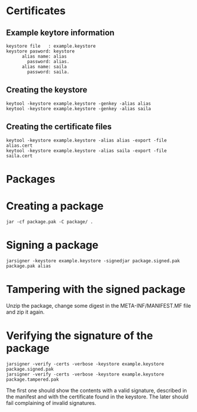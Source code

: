 
# Certificates

## Example keytore information

	keystore file   : example.keystore
	keystore pasword: keystore
	      alias name: alias
	        password: alias.
	      alias name: saila
	        password: saila.

## Creating the keystore
	keytool -keystore example.keystore -genkey -alias alias
	keytool -keystore example.keystore -genkey -alias saila

## Creating the certificate files

	keytool -keystore example.keystore -alias alias -export -file alias.cert
	keytool -keystore example.keystore -alias saila -export -file saila.cert

# Packages

# Creating a package
	jar -cf package.pak -C package/ .

# Signing a package
	jarsigner -keystore example.keystore -signedjar package.signed.pak package.pak alias

# Tampering with the signed package
Unzip the package, change some digest in the META-INF/MANIFEST.MF file and zip it again.

# Verifying the signature of the package
	jarsigner -verify -certs -verbose -keystore example.keystore package.signed.pak
	jarsigner -verify -certs -verbose -keystore example.keystore package.tampered.pak

The first one should show the contents with a valid signature, described in the manifest and with the certificate found in the keystore.
The later should fail complaining of invalid signatures.